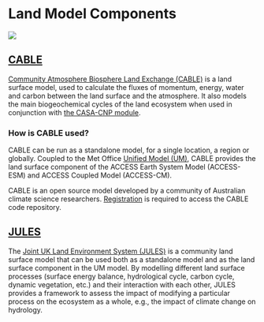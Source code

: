 # <div class="highlight-bg"> Land Model Components </div>

<!-- {% include "call_contribute.md" %} -->

<!-- ![Land Component Logo](../../assets/component-logos/components-without-titles/ACCESS icon LAND SURFACE.png){align=right width=40%} -->

<img src = "../../../assets/component-logos/component-maps/land-component-map.png" class="image-background"></img>

## [CABLE][cable-wiki]

[Community Atmosphere Biosphere Land Exchange (CABLE)][cable-web] is a land surface model, used to calculate the fluxes of momentum, energy, water and carbon between the land surface and the atmosphere. It also models the main biogeochemical cycles of the land ecosystem when used in conjunction with [the CASA-CNP module][casa-cnp]. 

### How is CABLE used?

CABLE can be run as a standalone model, for a single location, a region or globally. Coupled to the Met Office [Unified Model (UM)](um-web), CABLE provides the land surface component of the ACCESS Earth System Model (ACCESS-ESM) and ACCESS Coupled Model (ACCESS-CM).

CABLE is an open source model developed by a community of Australian climate science researchers. [Registration][cable-wiki] is required to access the CABLE code repository.

[cable-wiki]: https://trac.nci.org.au/trac/cable/wiki
[um-web]: https://www.metoffice.gov.uk/research/approach/modelling-systems/unified-model


## [JULES][jules-web]

The [Joint UK Land Environment System (JULES)](jules-web) is a community land surface model that can be used both as a standalone model and as the land surface component in the UM model. By modelling different land surface processes (surface energy balance, hydrological cycle, carbon cycle, dynamic vegetation, etc.) and their interaction with each other, JULES provides a framework to assess the impact of modifying a particular process on the ecosystem as a whole, e.g., the impact of climate change on hydrology.

<!---
Some of the ACCESS models used for weather simulations use JULES instead of CABLE. For example, the Bureau of Meteorology (BoM) uses the JULES land surface scheme in its numerical weather prediction models such as ACCESS S (Seasonal) and C (City).
--->

[jules-web]: https://jules.jchmr.org/
[cable-web]: https://www.cawcr.gov.au/research/cable/
[casa-cnp]: bgc_land.md#casa-cnp

